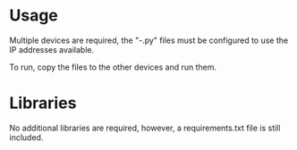 
# Usage

Multiple devices are required, the "-.py" files must be configured to use the IP addresses available.

To run, copy the files to the other devices and run them.

# Libraries

No additional libraries are required, however, a requirements.txt file is still included.
